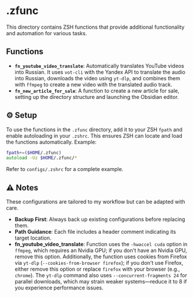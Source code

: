 # .zfunc

This directory contains ZSH functions that provide additional functionality and automation for various tasks.

## Functions

- **`fn_youtube_video_translate`**: Automatically translates YouTube videos into Russian. It uses `vot-cli` with the Yandex API to translate the audio into Russian, downloads the video using `yt-dlp`, and combines them with `ffmpeg` to create a new video with the translated audio track.
- **`fn_new_article_for_sale`**: A function to create a new article for sale, setting up the directory structure and launching the Obsidian editor.

## ⚙️ Setup
To use the functions in the `.zfunc` directory, add it to your ZSH `fpath` and enable autoloading in your `.zshrc`. This ensures ZSH can locate and load the functions automatically.
Example: 
```zsh
fpath+=($HOME/.zfunc)
autoload -Uz $HOME/.zfunc/*
```
Refer to `configs/.zshrc` for a complete example.

## ⚠️ Notes
These configurations are tailored to my workflow but can be adapted with care.
- **Backup First**: Always back up existing configurations before replacing them.
- **Path Guidance**: Each file includes a header comment indicating its target location.
- **fn_youtube_video_translate**: Function uses the `-hwaccel cuda` option in `ffmpeg`, which requires an Nvidia GPU; if you don't have an Nvidia GPU, remove this option. Additionally, the function uses cookies from Firefox via `yt-dlp` (`--cookies-from-browser firefox`); if you don't use Firefox, either remove this option or replace `firefox` with your browser (e.g., `chrome`). The `yt-dlp` command also uses `--concurrent-fragments 24` for parallel downloads, which may strain weaker systems—reduce it to 8 if you experience performance issues.